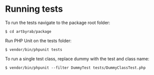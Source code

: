 # Running tests

To run the tests navigate to the package root folder:
```
$ cd artbyrab/package
```

Run PHP Unit on the tests folder:
```
$ vendor/bin/phpunit tests
```

To run a single test class, replace dummy with the test and class name:
```
$ vendor/bin/phpunit --filter DummyTest tests/DummyClassTest.php
```